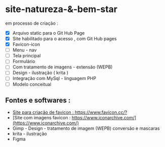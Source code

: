 # site-natureza-&-bem-star
em processo de criação :

 - [x] Arquivo static para o Git Hub Page
 - [x] Site habilitado para o acesso , com Git Hub pages
 - [x] Favicon-icon
 - [ ] Menu - nav 
 - [ ] Tela principal
 - [ ] Formulário
 - [ ] Com tratamento de imagens - extensão (WEPB)
 - [ ] Design - ilustração ( krita )
 - [ ] Integração com MySql - linguagem PHP
 - [ ] Modelo conceitual

## Fontes e softwares :
* [Site para criação de favicon : https://www.favicon.cc/? ](https://www.favicon.cc/?)
* [Site com imagens favicon : https://www.iconarchive.com/](https://www.iconarchive.com/)
* Gimp - Design - tratamento de imagem (WEPB) conversão e mascaras 
* krita - ilustração
* Figma
  
